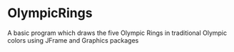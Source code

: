 # OlympicRings
A basic program which draws the five Olympic Rings in traditional Olympic colors using JFrame and Graphics packages
